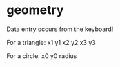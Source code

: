 # geometry

Data entry occurs from the keyboard!

For a triangle:
x1 y1 x2 y2 x3 y3

For a circle:
x0 y0 radius
